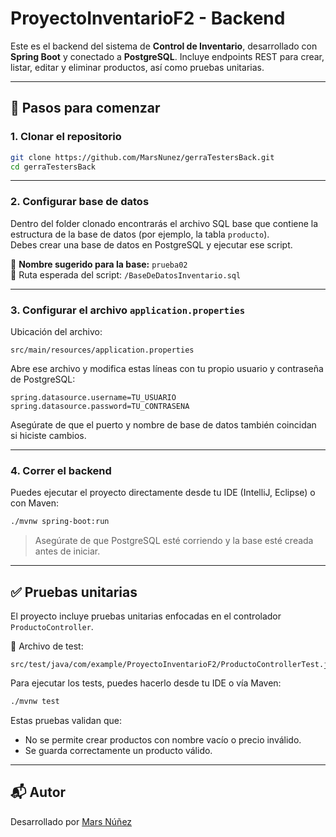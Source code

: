 # ProyectoInventarioF2 - Backend

Este es el backend del sistema de **Control de Inventario**, desarrollado con **Spring Boot** y conectado a **PostgreSQL**. Incluye endpoints REST para crear, listar, editar y eliminar productos, así como pruebas unitarias.

---

## 🚀 Pasos para comenzar

### 1. Clonar el repositorio

```bash
git clone https://github.com/MarsNunez/gerraTestersBack.git
cd gerraTestersBack
```

---

### 2. Configurar base de datos

Dentro del folder clonado encontrarás el archivo SQL base que contiene la estructura de la base de datos (por ejemplo, la tabla `producto`).  
Debes crear una base de datos en PostgreSQL y ejecutar ese script.

📌 **Nombre sugerido para la base:** `prueba02`  
📂 Ruta esperada del script: `/BaseDeDatosInventario.sql`

---

### 3. Configurar el archivo `application.properties`

Ubicación del archivo:
```
src/main/resources/application.properties
```

Abre ese archivo y modifica estas líneas con tu propio usuario y contraseña de PostgreSQL:

```properties
spring.datasource.username=TU_USUARIO
spring.datasource.password=TU_CONTRASENA
```

Asegúrate de que el puerto y nombre de base de datos también coincidan si hiciste cambios.

---

### 4. Correr el backend

Puedes ejecutar el proyecto directamente desde tu IDE (IntelliJ, Eclipse) o con Maven:

```bash
./mvnw spring-boot:run
```

> Asegúrate de que PostgreSQL esté corriendo y la base esté creada antes de iniciar.

---

## ✅ Pruebas unitarias

El proyecto incluye pruebas unitarias enfocadas en el controlador `ProductoController`.

📄 Archivo de test:
```
src/test/java/com/example/ProyectoInventarioF2/ProductoControllerTest.java
```

Para ejecutar los tests, puedes hacerlo desde tu IDE o vía Maven:

```bash
./mvnw test
```

Estas pruebas validan que:
- No se permite crear productos con nombre vacío o precio inválido.
- Se guarda correctamente un producto válido.

---

## 📬 Autor

Desarrollado por [Mars Núñez](https://github.com/MarsNunez)
